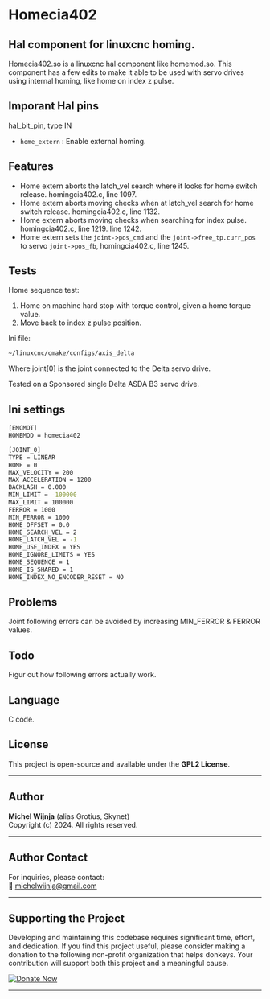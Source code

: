 # Homecia402

## Hal component for linuxcnc homing.
Homecia402.so is a linuxcnc hal component like homemod.so.
This component has a few edits to make it able to be used with servo drives using internal homing,
like home on index z pulse.

## Imporant Hal pins
hal_bit_pin, type IN
- `home_extern`                      : Enable external homing.

## Features

- Home extern aborts the latch_vel search where it looks for home switch release. homingcia402.c, line 1097.
- Home extern aborts moving checks when at latch_vel search for home switch release. homingcia402.c, line 1132.
- Home extern aborts moving checks when searching for index pulse. homingcia402.c, line 1219. line 1242.
- Home extern sets the `joint->pos_cmd` and the `joint->free_tp.curr_pos` to servo `joint->pos_fb`, homingcia402.c, line 1245.

## Tests

Home sequence test:
1. Home on machine hard stop with torque control, given a home torque value.
2. Move back to index z pulse position.

Ini file:
```bash
~/linuxcnc/cmake/configs/axis_delta
```
Where joint[0] is the joint connected to the Delta servo drive.

Tested on a Sponsored single Delta ASDA B3 servo drive. 

## Ini settings

```bash
[EMCMOT]
HOMEMOD = homecia402

[JOINT_0]
TYPE = LINEAR
HOME = 0
MAX_VELOCITY = 200
MAX_ACCELERATION = 1200
BACKLASH = 0.000
MIN_LIMIT = -100000
MAX_LIMIT = 100000
FERROR = 1000
MIN_FERROR = 1000
HOME_OFFSET = 0.0
HOME_SEARCH_VEL = 2
HOME_LATCH_VEL = -1
HOME_USE_INDEX = YES
HOME_IGNORE_LIMITS = YES
HOME_SEQUENCE = 1
HOME_IS_SHARED = 1
HOME_INDEX_NO_ENCODER_RESET = NO
```

## Problems
Joint following errors can be avoided by increasing MIN_FERROR & FERROR values.

## Todo
Figur out how following errors actually work.

## Language

C code.

## License

This project is open-source and available under the **GPL2 License**.

---

## Author

**Michel Wijnja** (alias Grotius, Skynet)  
Copyright (c) 2024. All rights reserved.

---

## Author Contact

For inquiries, please contact:  
📧 [michelwijnja@gmail.com](mailto:michelwijnja@gmail.com)

---

## Supporting the Project

Developing and maintaining this codebase requires significant time, effort, and dedication. If you find this project useful, please consider making a donation to the following non-profit organization that helps donkeys. Your contribution will support both this project and a meaningful cause.

<a href="https://www.oscarsplace.org/welcome" target="_blank">
  <img src="https://img.shields.io/badge/Donate-Now-blue" alt="Donate Now">
</a>

---

